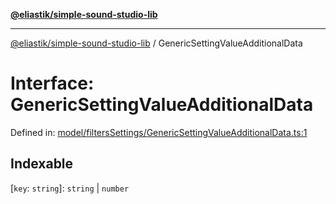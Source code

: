 [**@eliastik/simple-sound-studio-lib**](../README.md)

***

[@eliastik/simple-sound-studio-lib](../README.md) / GenericSettingValueAdditionalData

# Interface: GenericSettingValueAdditionalData

Defined in: [model/filtersSettings/GenericSettingValueAdditionalData.ts:1](https://github.com/Eliastik/simple-sound-studio-lib/blob/9845dbc69e805d01349b7ad64337ff031854285d/lib/model/filtersSettings/GenericSettingValueAdditionalData.ts#L1)

## Indexable

\[`key`: `string`\]: `string` \| `number`
